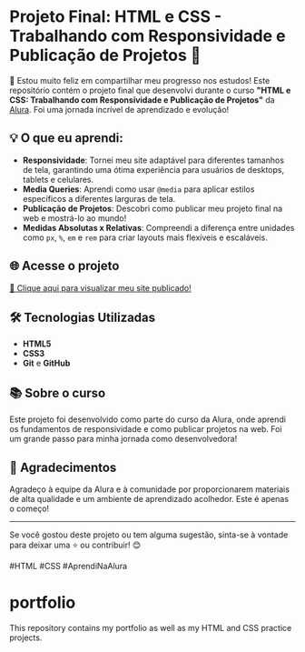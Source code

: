 # Projeto Final: HTML e CSS - Trabalhando com Responsividade e Publicação de Projetos 🚀

🎉 Estou muito feliz em compartilhar meu progresso nos estudos! Este repositório contém o projeto final que desenvolvi durante o curso **"HTML e CSS: Trabalhando com Responsividade e Publicação de Projetos"** da [Alura](https://www.alura.com.br). Foi uma jornada incrível de aprendizado e evolução!

## 💡 O que eu aprendi:
- **Responsividade**: Tornei meu site adaptável para diferentes tamanhos de tela, garantindo uma ótima experiência para usuários de desktops, tablets e celulares.
- **Media Queries**: Aprendi como usar `@media` para aplicar estilos específicos a diferentes larguras de tela.
- **Publicação de Projetos**: Descobri como publicar meu projeto final na web e mostrá-lo ao mundo!
- **Medidas Absolutas x Relativas**: Compreendi a diferença entre unidades como `px`, `%`, `em` e `rem` para criar layouts mais flexíveis e escaláveis.

## 🌐 Acesse o projeto
[🔗 Clique aqui para visualizar meu site publicado!](https://seuusuario.github.io/seuprojeto)

## 🛠️ Tecnologias Utilizadas
- **HTML5**
- **CSS3**
- **Git** e **GitHub**

## 📚 Sobre o curso
Este projeto foi desenvolvido como parte do curso da Alura, onde aprendi os fundamentos de responsividade e como publicar projetos na web. Foi um grande passo para minha jornada como desenvolvedora!

## 🙌 Agradecimentos
Agradeço à equipe da Alura e à comunidade por proporcionarem materiais de alta qualidade e um ambiente de aprendizado acolhedor. Este é apenas o começo!

---

Se você gostou deste projeto ou tem alguma sugestão, sinta-se à vontade para deixar uma ⭐ ou contribuir! 😊

#HTML #CSS #AprendiNaAlura
# portfolio
This repository contains my portfolio as well as my HTML and CSS practice projects.
